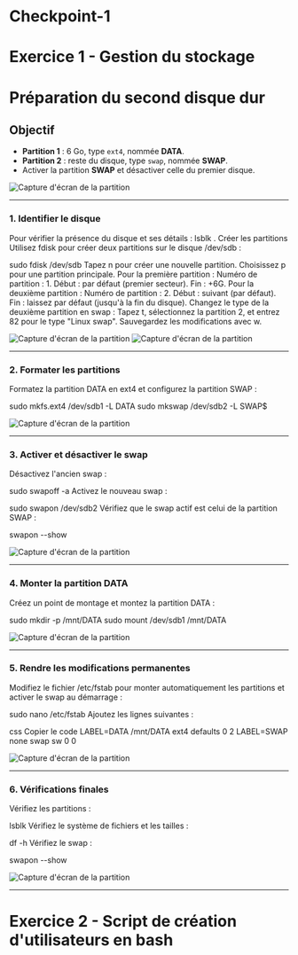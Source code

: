 # Checkpoint-1
# Exercice 1 - Gestion du stockage 
# Préparation du second disque dur

## Objectif
- **Partition 1** : 6 Go, type `ext4`, nommée **DATA**.
- **Partition 2** : reste du disque, type `swap`, nommée **SWAP**.
- Activer la partition **SWAP** et désactiver celle du premier disque.

![Capture d'écran de la partition](https://github.com/Ect0splash/Checkpoint-1/blob/main/Screenshot/Exercice%201%20-%20Gestion%20du%20stockage/1.PNG)

---

### 1. Identifier le disque
Pour vérifier la présence du disque et ses détails :
lsblk
. Créer les partitions
Utilisez fdisk pour créer deux partitions sur le disque /dev/sdb :


sudo fdisk /dev/sdb
Tapez n pour créer une nouvelle partition.
Choisissez p pour une partition principale.
Pour la première partition :
Numéro de partition : 1.
Début : par défaut (premier secteur).
Fin : +6G.
Pour la deuxième partition :
Numéro de partition : 2.
Début : suivant (par défaut).
Fin : laissez par défaut (jusqu'à la fin du disque).
Changez le type de la deuxième partition en swap :
Tapez t, sélectionnez la partition 2, et entrez 82 pour le type "Linux swap".
Sauvegardez les modifications avec w.

![Capture d'écran de la partition](https://github.com/Ect0splash/Checkpoint-1/blob/main/Screenshot/Exercice%201%20-%20Gestion%20du%20stockage/2%20-%20partition%206g.PNG)
![Capture d'écran de la partition](https://github.com/Ect0splash/Checkpoint-1/blob/main/Screenshot/Exercice%201%20-%20Gestion%20du%20stockage/3%20-%20partition%204g.PNG)

---

### 2. Formater les partitions
Formatez la partition DATA en ext4 et configurez la partition SWAP :

sudo mkfs.ext4 /dev/sdb1 -L DATA
sudo mkswap /dev/sdb2 -L SWAP$

![Capture d'écran de la partition](https://github.com/Ect0splash/Checkpoint-1/blob/main/Screenshot/Exercice%201%20-%20Gestion%20du%20stockage/5%20-formatage%20des%20partitions.PNG)

---

### 3. Activer et désactiver le swap
Désactivez l'ancien swap :

sudo swapoff -a
Activez le nouveau swap :

sudo swapon /dev/sdb2
Vérifiez que le swap actif est celui de la partition SWAP :

swapon --show

![Capture d'écran de la partition](https://github.com/Ect0splash/Checkpoint-1/blob/main/Screenshot/Exercice%201%20-%20Gestion%20du%20stockage/6%20-%20swap%202.PNG)

---

### 4. Monter la partition DATA
Créez un point de montage et montez la partition DATA :

sudo mkdir -p /mnt/DATA
sudo mount /dev/sdb1 /mnt/DATA

![Capture d'écran de la partition](https://github.com/Ect0splash/Checkpoint-1/blob/main/Screenshot/Exercice%201%20-%20Gestion%20du%20stockage/7%20-%20montage%20partition.PNG)

---

### 5. Rendre les modifications permanentes
Modifiez le fichier /etc/fstab pour monter automatiquement les partitions et activer le swap au démarrage :

sudo nano /etc/fstab
Ajoutez les lignes suivantes :

css
Copier le code
LABEL=DATA  /mnt/DATA  ext4  defaults  0  2
LABEL=SWAP  none       swap  sw        0  0

![Capture d'écran de la partition](https://github.com/Ect0splash/Checkpoint-1/blob/main/Screenshot/Exercice%201%20-%20Gestion%20du%20stockage/8%20-%20modif%20permanentes.PNG)

---

### 6. Vérifications finales
Vérifiez les partitions :

lsblk
Vérifiez le système de fichiers et les tailles :

df -h
Vérifiez le swap :

swapon --show

![Capture d'écran de la partition](https://github.com/Ect0splash/Checkpoint-1/blob/main/Screenshot/Exercice%201%20-%20Gestion%20du%20stockage/9%20-%20verif%20partition.PNG)

----

# Exercice 2 - Script de création d'utilisateurs en bash
